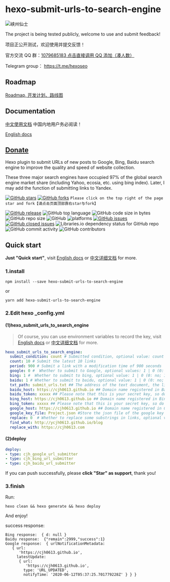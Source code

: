 
# hexo-submit-urls-to-search-engine
![峡州仙士](https://cdn.jsdelivr.net/gh/cjh0613/blog/images/icons/CJHicon.jpg)


The project is being tested publicly, welcome to use and submit feedback! 

项目正公开测试，欢迎使用并提交反馈！

官方交流 QQ 群：[1079685183 点击直接调用 QQ 添加（凑人数）](https://qm.qq.com/cgi-bin/qm/qr?k=POn3F_D9aGvz3sBLO-qwUkaQT7kWzwkC&jump_from=webapi)

Telegram group： https://t.me/hexoseo

## Roadmap
[Roadmap, 开发计划、路线图](https://github.com/cjh0613/hexo-submit-urls-to-search-engine/projects/1) 

## Documentation
[中文使用文档](https://cjh0613.com/20200603HexoSubmitUrlsToSearchEngine.html) 中国内地用户务必阅读！

[English docs](https://en.cjh0613.com/20200603HexoSubmitUrlsToSearchEngine.html)

## [Donate](https://www.cjh0613.com) 

Hexo plugin to submit URLs of new posts to Google, Bing, Baidu search engine to improve the quality and speed of website collection.

These three major search engines have occupied 97% of the global search engine market share (including Yahoo, ecosia, etc. using bing index). Later, I may add the function of submitting links to Yandex.

[![GitHub stars](https://img.shields.io/github/stars/cjh0613/hexo-submit-urls-to-search-engine.svg?style=social)](https://github.com/cjh0613/hexo-submit-urls-to-search-engine/stargazers)     [![GitHub forks](https://img.shields.io/github/forks/cjh0613/hexo-submit-urls-to-search-engine.svg?style=social)](https://github.com/cjh0613/hexo-submit-urls-to-search-engine/network/members)  `Please click on the top right of the page star and fork【请点击页面顶部靠右star与fork】`


[![GitHub release](https://img.shields.io/github/release/cjh0613/hexo-submit-urls-to-search-engine.svg?label=%E7%89%88%E6%9C%AC)](https://github.com/cjh0613/hexo-submit-urls-to-search-engine/releases/tag/)   ![GitHub top language](https://img.shields.io/github/languages/top/cjh0613/hexo-submit-urls-to-search-engine.svg)  ![GitHub code size in bytes](https://img.shields.io/github/languages/code-size/cjh0613/hexo-submit-urls-to-search-engine.svg)  ![GitHub repo size](https://img.shields.io/github/repo-size/cjh0613/hexo-submit-urls-to-search-engine.svg) ![GitHub](https://img.shields.io/github/license/cjh0613/hexo-submit-urls-to-search-engine.svg) ![platforms](https://img.shields.io/badge/platform-win32%20%7C%20win64%20%7C%20linux%20%7C%20osx-brightgreen.svg)     [![GitHub issues](https://img.shields.io/github/issues/cjh0613/hexo-submit-urls-to-search-engine.svg)](https://github.com/cjh0613/hexo-submit-urls-to-search-engine/issues)  [![GitHub closed issues](https://img.shields.io/github/issues-closed/cjh0613/hexo-submit-urls-to-search-engine.svg)](https://github.com/cjh0613/hexo-submit-urls-to-search-engine/issues?q=is%3Aissue+is%3Aclosed) ![Libraries.io dependency status for GitHub repo](https://img.shields.io/librariesio/github/cjh0613/hexo-submit-urls-to-search-engine.svg)   ![GitHub commit activity](https://img.shields.io/github/commit-activity/m/cjh0613/hexo-submit-urls-to-search-engine.svg)  ![GitHub contributors](https://img.shields.io/github/contributors/cjh0613/hexo-submit-urls-to-search-engine.svg)
## Quick start
**Just "Quick start"**, visit [English docs](https://en.cjh0613.com/20200603HexoSubmitUrlsToSearchEngine.html) or [中文详细文档](https://cjh0613.com/20200603HexoSubmitUrlsToSearchEngine.html)  for more.

### 1.install
```
npm install --save hexo-submit-urls-to-search-engine
```

or

```
yarn add hexo-submit-urls-to-search-engine
```

### 2.Edit hexo _config.yml
#### (1)hexo_submit_urls_to_search_engine

> Of course, you can use environment variables to record the key, visit [English docs](https://en.cjh0613.com/20200603HexoSubmitUrlsToSearchEngine.html) or [中文详细文档](https://cjh0613.com/20200603HexoSubmitUrlsToSearchEngine.html)  for more.
 
```yaml
hexo_submit_urls_to_search_engine:
  submit_condition: count # Submitted condition, optional value: count | period, Now only supports count
  count: 10 # Submit the latest 10 links
  period: 900 # Submit a link with a modification time of 900 seconds
  google: 0 #  Whether to submit to Google, optional values: 1 | 0 (0: No; 1: Yes)
  bing: 1 #  Whether to submit to bing, optional value: 1 | 0 (0: no; 1: yes)
  baidu: 1 # Whether to submit to baidu, optional value: 1 | 0 (0: no; 1: yes)
  txt_path: submit_urls.txt ## The address of the text document, the link to be pushed will be saved in this text document
  baidu_host: https://cjh0613.github.io ## Domain name registered in Baidu webmaster platform
  baidu_token: xxxxx ## Please note that this is your secret key, so do not publish the website source code in the public repository!
  bing_host: https://cjh0613.github.io ## Domain name registered in Bing webmaster platform
  bing_token: xxxxx ## Please note that this is your secret key, so do not publish the website source code in the public repository!
  google_host: https://cjh0613.github.io ## Domain name registered in Google webmaster platform
  google_key_file: Project.json #Store the json file of the google key in the root directory of the website (same location as the hexo _config.yml file), please do not publish the source code of the website in the public warehouse!
  replace: 0  # Whether to replace some substrings in links, optional value: 1 | 0 (0: no; 1: yes)
  find_what: http://ycjh0613.github.io/blog
  replace_with: https://cjh0613.com
```

#### (2)deploy
```yaml
deploy:
- type: cjh_google_url_submitter
- type: cjh_bing_url_submitter
- type: cjh_baidu_url_submitter
```

If you can push successfully, please **click "Star" as support**, thank you!

### 3.finish
Run:
```
hexo clean && hexo generate && hexo deploy
```
And enjoy!

success response:
```
Bing response:  { d: null }
Baidu response:  {"remain":2999,"success":1}
Google response:  { urlNotificationMetadata:
   { url:
      'https://cjh0613.github.io',
     latestUpdate:
      { url:
         'https://cjh0613.github.io',
        type: 'URL_UPDATED',
        notifyTime: '2020-06-12T05:37:25.701779228Z' } } }
```
